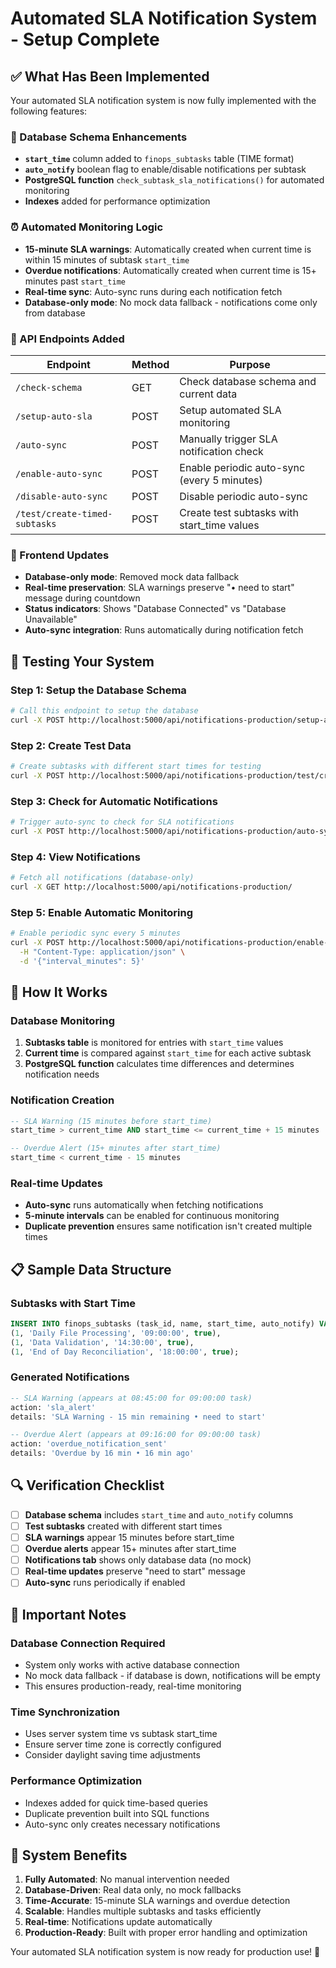 # Automated SLA Notification System - Setup Complete

## ✅ What Has Been Implemented

Your automated SLA notification system is now fully implemented with the following features:

### 🔧 Database Schema Enhancements
- **`start_time`** column added to `finops_subtasks` table (TIME format)
- **`auto_notify`** boolean flag to enable/disable notifications per subtask
- **PostgreSQL function** `check_subtask_sla_notifications()` for automated monitoring
- **Indexes** added for performance optimization

### ⏰ Automated Monitoring Logic
- **15-minute SLA warnings**: Automatically created when current time is within 15 minutes of subtask `start_time`
- **Overdue notifications**: Automatically created when current time is 15+ minutes past `start_time`
- **Real-time sync**: Auto-sync runs during each notification fetch
- **Database-only mode**: No mock data fallback - notifications come only from database

### 🚀 API Endpoints Added

| Endpoint | Method | Purpose |
|----------|---------|---------|
| `/check-schema` | GET | Check database schema and current data |
| `/setup-auto-sla` | POST | Setup automated SLA monitoring |
| `/auto-sync` | POST | Manually trigger SLA notification check |
| `/enable-auto-sync` | POST | Enable periodic auto-sync (every 5 minutes) |
| `/disable-auto-sync` | POST | Disable periodic auto-sync |
| `/test/create-timed-subtasks` | POST | Create test subtasks with start_time values |

### 📱 Frontend Updates
- **Database-only mode**: Removed mock data fallback
- **Real-time preservation**: SLA warnings preserve "• need to start" message during countdown
- **Status indicators**: Shows "Database Connected" vs "Database Unavailable"
- **Auto-sync integration**: Runs automatically during notification fetch

## 🧪 Testing Your System

### Step 1: Setup the Database Schema
```bash
# Call this endpoint to setup the database
curl -X POST http://localhost:5000/api/notifications-production/setup-auto-sla
```

### Step 2: Create Test Data
```bash
# Create subtasks with different start times for testing
curl -X POST http://localhost:5000/api/notifications-production/test/create-timed-subtasks
```

### Step 3: Check for Automatic Notifications
```bash
# Trigger auto-sync to check for SLA notifications
curl -X POST http://localhost:5000/api/notifications-production/auto-sync
```

### Step 4: View Notifications
```bash
# Fetch all notifications (database-only)
curl -X GET http://localhost:5000/api/notifications-production/
```

### Step 5: Enable Automatic Monitoring
```bash
# Enable periodic sync every 5 minutes
curl -X POST http://localhost:5000/api/notifications-production/enable-auto-sync \
  -H "Content-Type: application/json" \
  -d '{"interval_minutes": 5}'
```

## 🎯 How It Works

### Database Monitoring
1. **Subtasks table** is monitored for entries with `start_time` values
2. **Current time** is compared against `start_time` for each active subtask
3. **PostgreSQL function** calculates time differences and determines notification needs

### Notification Creation
```sql
-- SLA Warning (15 minutes before start_time)
start_time > current_time AND start_time <= current_time + 15 minutes

-- Overdue Alert (15+ minutes after start_time)  
start_time < current_time - 15 minutes
```

### Real-time Updates
- **Auto-sync** runs automatically when fetching notifications
- **5-minute intervals** can be enabled for continuous monitoring
- **Duplicate prevention** ensures same notification isn't created multiple times

## 📋 Sample Data Structure

### Subtasks with Start Time
```sql
INSERT INTO finops_subtasks (task_id, name, start_time, auto_notify) VALUES
(1, 'Daily File Processing', '09:00:00', true),
(1, 'Data Validation', '14:30:00', true),
(1, 'End of Day Reconciliation', '18:00:00', true);
```

### Generated Notifications
```sql
-- SLA Warning (appears at 08:45:00 for 09:00:00 task)
action: 'sla_alert'
details: 'SLA Warning - 15 min remaining • need to start'

-- Overdue Alert (appears at 09:16:00 for 09:00:00 task)
action: 'overdue_notification_sent' 
details: 'Overdue by 16 min • 16 min ago'
```

## 🔍 Verification Checklist

- [ ] **Database schema** includes `start_time` and `auto_notify` columns
- [ ] **Test subtasks** created with different start times
- [ ] **SLA warnings** appear 15 minutes before start_time
- [ ] **Overdue alerts** appear 15+ minutes after start_time
- [ ] **Notifications tab** shows only database data (no mock)
- [ ] **Real-time updates** preserve "need to start" message
- [ ] **Auto-sync** runs periodically if enabled

## 🚨 Important Notes

### Database Connection Required
- System only works with active database connection
- No mock data fallback - if database is down, notifications will be empty
- This ensures production-ready, real-time monitoring

### Time Synchronization
- Uses server system time vs subtask start_time
- Ensure server time zone is correctly configured
- Consider daylight saving time adjustments

### Performance Optimization
- Indexes added for quick time-based queries
- Duplicate prevention built into SQL functions
- Auto-sync only creates necessary notifications

## 🎉 System Benefits

1. **Fully Automated**: No manual intervention needed
2. **Database-Driven**: Real data only, no mock fallbacks
3. **Time-Accurate**: 15-minute SLA warnings and overdue detection
4. **Scalable**: Handles multiple subtasks and tasks efficiently
5. **Real-time**: Notifications update automatically
6. **Production-Ready**: Built with proper error handling and optimization

Your automated SLA notification system is now ready for production use! 🚀
